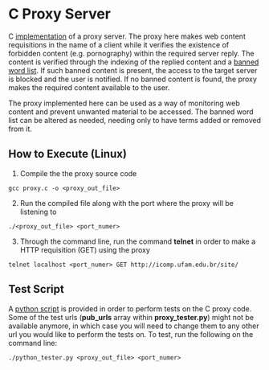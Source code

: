 # C Proxy Server

C [implementation](https://github.com/Willian-Girao/Proxy-Server/blob/master/proxy.c) of a proxy server. The proxy here makes web content requisitions in the name of a client while it verifies the existence of forbidden content (e.g. pornography) within the required server reply. The content is verified through the indexing of the replied content and a [banned word list](https://github.com/Willian-Girao/Proxy-Server/blob/master/bannedwordlist.txt). If such banned content is present, the access to the target server is blocked and the user is notified. If no banned content is found, the proxy makes the required content available to the user. 

The proxy implemented here can be used as a way of monitoring web content and prevent unwanted material to be accessed. The banned word list can be altered as needed, needing only to have terms added or removed from it.

## How to Execute (Linux)

1. Compile the the proxy source code

```shell
gcc proxy.c -o <proxy_out_file>
```

2. Run the compiled file along with the port where the proxy will be listening to

```shell
./<proxy_out_file> <port_numer>
```

3. Through the command line, run the command **telnet** in order to make a HTTP requisition (GET) using the proxy

```shell
telnet localhost <port_numer> GET http://icomp.ufam.edu.br/site/
```

## Test Script

A [python script](https://github.com/Willian-Girao/Proxy-Server/blob/master/proxy_tester.py) is provided in order to perform tests on the C proxy code. Some of the test urls (**pub_urls** array within **proxy_tester.py**) might not be available anymore, in which case you will need to change them to any other url you would like to perform the tests on. To test, run the following on the command line:

```shell
./python_tester.py <proxy_out_file> <port_numer>
```
